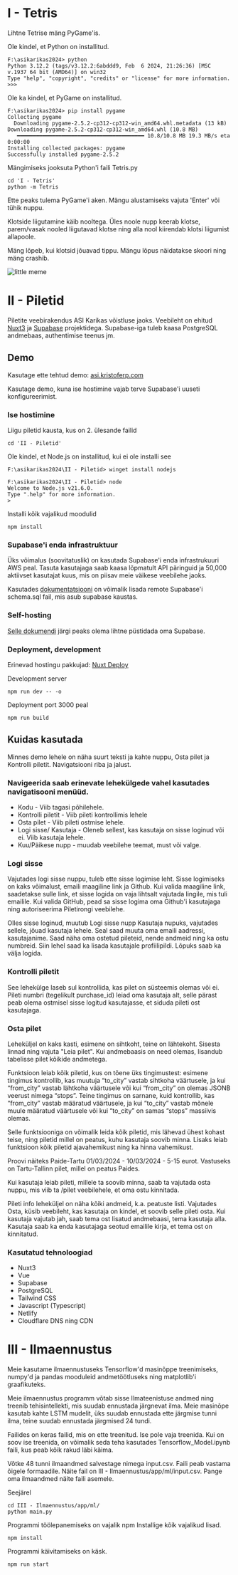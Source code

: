 # I - Tetris
Lihtne Tetrise mäng PyGame'is.

Ole kindel, et Python on installitud.
```
F:\asikarikas2024> python
Python 3.12.2 (tags/v3.12.2:6abddd9, Feb  6 2024, 21:26:36) [MSC v.1937 64 bit (AMD64)] on win32
Type "help", "copyright", "credits" or "license" for more information.
>>>
```
Ole ka kindel, et PyGame on installitud.
```
F:\asikarikas2024> pip install pygame
Collecting pygame
  Downloading pygame-2.5.2-cp312-cp312-win_amd64.whl.metadata (13 kB)
Downloading pygame-2.5.2-cp312-cp312-win_amd64.whl (10.8 MB)
   ━━━━━━━━━━━━━━━━━━━━━━━━━━━━━━━━━━━━━━━━ 10.8/10.8 MB 19.3 MB/s eta 0:00:00
Installing collected packages: pygame
Successfully installed pygame-2.5.2
```
Mängimiseks jooksuta Python'i faili Tetris.py
```
cd 'I - Tetris'
python -m Tetris
```
Ette peaks tulema PyGame'i aken. Mängu alustamiseks vajuta 'Enter' või tühik nuppu.

Klotside liigutamine käib nooltega. Üles noole nupp keerab klotse, parem/vasak nooled liigutavad klotse ning alla nool kiirendab klotsi liigumist allapoole.

Mäng lõpeb, kui klotsid jõuavad tippu. Mängu lõpus näidatakse skoori ning mäng crashib.

![little meme](https://preview.redd.it/newtogithub-v0-lt632wr1jbjc1.png?auto=webp&s=4b2593c4308c3f7a827f5c0053df960e9bfc4c69)

# II - Piletid
Piletite veebirakendus ASI Karikas võistluse jaoks.
Veebileht on ehitud [Nuxt3](https://nuxt.com) ja [Supabase](https://supabase.com) projektidega.
Supabase-iga tuleb kaasa PostgreSQL andmebaas, authentimise teenus jm.

## Demo
Kasutage ette tehtud demo:
[asi.kristoferp.com](https://asi.kristoferp.com)

Kasutage demo, kuna ise hostimine vajab terve Supabase'i uuseti konfigureerimist. 

### Ise hostimine

Liigu piletid kausta, kus on 2. ülesande failid
```
cd 'II - Piletid'
```

Ole kindel, et Node.js on installitud, kui ei ole installi see
```
F:\asikarikas2024\II - Piletid> winget install nodejs
```

```
F:\asikarikas2024\II - Piletid> node
Welcome to Node.js v21.6.0.
Type ".help" for more information.
>
```

Installi kõik vajalikud moodulid
```
npm install
```
### Supabase'i enda infrastruktuur
Üks võimalus (soovitatuslik) on kasutada Supabase'i enda infrastrukuuri AWS peal. Tasuta kasutajaga saab kaasa lõpmatult API päringuid ja 50,000 aktiivset kasutajat kuus, mis on piisav meie väikese veebilehe jaoks.

Kasutades [dokumentatsiooni](https://supabase.com/docs/reference/cli/supabase-db) on võimalik lisada remote Supabase'i schema.sql fail, mis asub supabase kaustas.

### Self-hosting
[Selle dokumendi](https://supabase.com/docs/guides/self-hosting) järgi peaks olema lihtne püstidada oma Supabase.

### Deployment, development
Erinevad hostingu pakkujad: [Nuxt Deploy](https://nuxt.com/deploy)

Development server
```
npm run dev -- -o
```

Deployment port 3000 peal
```
npm run build
```


## Kuidas kasutada

Minnes demo lehele on näha suurt teksti ja kahte nuppu, Osta pilet ja Kontrolli piletit. Navigatsiooni riba ja jalust.

### Navigeerida saab erinevate lehekülgede vahel kasutades navigatisooni menüüd. 

- Kodu - Viib tagasi põhilehele.
- Kontrolli piletit - Viib pileti kontrollimis lehele
- Osta pilet - Viib pileti ostmise lehele.
- Logi sisse/ Kasutaja - Oleneb sellest, kas kasutaja on sisse loginud või ei. Viib kasutaja lehele.
- Kuu/Päikese nupp - muudab veebilehe teemat, must või valge.

### Logi sisse
Vajutades logi sisse nuppu, tuleb ette sisse logimise leht. Sisse logimiseks on kaks võimalust, emaili maagiline link ja Github. Kui valida maagiline link, saadetakse sulle link, et sisse logida on vaja lihtsalt vajutada lingile, mis tuli emailile. Kui valida GitHub, pead sa sisse logima oma Github'i kasutajaga ning autoriseerima Piletirongi veebilehe.

Olles sisse loginud, muutub Logi sisse nupp Kasutaja nupuks, vajutades sellele, jõuad kasutaja lehele. Seal saad muuta oma emaili aadressi, kasutajanime. Saad näha oma ostetud pileteid, nende andmeid ning ka ostu numbreid. Siin lehel saad ka lisada kasutajale profiilipildi. Lõpuks saab ka välja logida.

### Kontrolli piletit
See lehekülge laseb sul kontrollida, kas pilet on süsteemis olemas või ei. Pileti numbri (tegelikult purchase_id) leiad oma kasutaja alt, selle pärast peab olema ostmisel sisse logitud kasutajasse, et siduda pileti ost kasutajaga.

### Osta pilet
Leheküljel on kaks kasti, esimene on sihtkoht, teine on lähtekoht. Sisesta linnad ning vajuta "Leia pilet". Kui andmebaasis on need olemas, lisandub tabelisse pilet kõikide andmetega. 

Funktsioon leiab kõik piletid, kus on tõene üks tingimustest: esimene tingimus kontrollib, kas muutuja “to_city” vastab sihtkoha väärtusele, ja kui “from_city” vastab lähtkoha väärtusele või kui “from_city” on olemas JSONB veerust nimega “stops”. Teine tingimus on sarnane, kuid kontrollib, kas “from_city” vastab määratud väärtusele, ja kui “to_city” vastab mõnele muule määratud väärtusele või kui “to_city” on samas “stops” massiivis olemas. 

Selle funktsiooniga on võimalik leida kõik piletid, mis lähevad ühest kohast teise, ning piletid millel on peatus, kuhu kasutaja soovib minna. Lisaks leiab funktsioon kõik piletid ajavahemikust ning ka hinna vahemikust.

Proovi näiteks Paide-Tartu 01/03/2024 - 10/03/2024 - 5-15 eurot.
Vastuseks on Tartu-Tallinn pilet, millel on peatus Paides.

Kui kasutaja leiab pileti, millele ta soovib minna, saab ta vajutada osta nuppu, mis viib ta /pilet veebilehele, et oma ostu kinnitada.

Pileti info leheküljel on näha kõiki andmeid, k.a. peatuste listi. Vajutades Osta, küsib veebileht, kas kasutaja on kindel, et soovib selle pileti osta. Kui kasutaja vajutab jah, saab tema ost lisatud andmebaasi, tema kasutaja alla. Kasutaja saab ka enda kasutajaga seotud emailile kirja, et tema ost on kinnitatud.

### Kasutatud tehnoloogiad

- Nuxt3
- Vue
- Supabase
- PostgreSQL
- Tailwind CSS
- Javascript (Typescript)
- Netlify
- Cloudflare DNS ning CDN


# III - Ilmaennustus
Meie kasutame ilmaennustuseks Tensorflow'd masinõppe treenimiseks, numpy'd ja pandas mooduleid andmetöötluseks ning matplotlib'i graafikuteks.

Meie ilmaennustus programm võtab sisse Ilmateenistuse andmed ning treenib tehisintellekti, mis suudab ennustada järgnevat ilma. Meie masinõpe kasutab kahte LSTM mudelit, üks suudab ennustada ette järgmise tunni ilma, teine suudab ennustada järgmised 24 tundi.

Failides on keras failid, mis on ette treenitud. Ise pole vaja treenida. Kui on soov ise treenida, on võimalik seda teha kasutades Tensorflow_Model.ipynb faili, kus peab kõik rakud läbi käima.

Võtke 48 tunni ilmaandmed salvestage nimega input.csv. Faili peab vastama õigele formaadile. Näite fail on III - Ilmaennustus/app/ml/input.csv.
Pange oma ilmaandmed näite faili asemele.

Seejärel  
```
cd III - Ilmaennustus/app/ml/
python main.py
```

Programmi töölepanemiseks on vajalik npm
Installige kõik vajalikud lisad.
```
npm install
```
Programmi käivitamiseks on käsk.
```
npm run start
```
